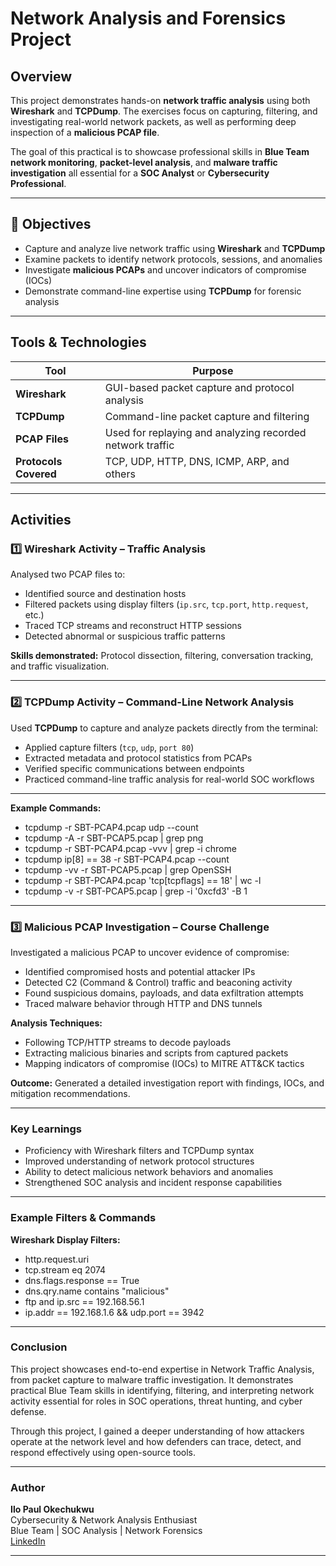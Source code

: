 # Network Analysis and Forensics Project

## Overview
This project demonstrates hands-on **network traffic analysis** using both **Wireshark** and **TCPDump**. The exercises focus on capturing, filtering, and investigating real-world network packets, as well as performing deep inspection of a **malicious PCAP file**.  

The goal of this practical is to showcase professional skills in **Blue Team network monitoring**, **packet-level analysis**, and **malware traffic investigation** all essential for a **SOC Analyst** or **Cybersecurity Professional**.

---

## 🎯 Objectives
- Capture and analyze live network traffic using **Wireshark** and **TCPDump**
- Examine packets to identify network protocols, sessions, and anomalies
- Investigate **malicious PCAPs** and uncover indicators of compromise (IOCs)
- Demonstrate command-line expertise using **TCPDump** for forensic analysis

---

## Tools & Technologies
| Tool | Purpose |
|------|----------|
| **Wireshark** | GUI-based packet capture and protocol analysis |
| **TCPDump** | Command-line packet capture and filtering |
| **PCAP Files** | Used for replaying and analyzing recorded network traffic |
| **Protocols Covered** | TCP, UDP, HTTP, DNS, ICMP, ARP, and others |

---

##  Activities

### 1️⃣ Wireshark Activity – Traffic Analysis
Analysed two PCAP files to:
- Identified source and destination hosts  
- Filtered packets using display filters (`ip.src`, `tcp.port`, `http.request`, etc.)  
- Traced TCP streams and reconstruct HTTP sessions  
- Detected abnormal or suspicious traffic patterns  

**Skills demonstrated:** Protocol dissection, filtering, conversation tracking, and traffic visualization.

---

### 2️⃣ TCPDump Activity – Command-Line Network Analysis
Used **TCPDump** to capture and analyze packets directly from the terminal:
- Applied capture filters (`tcp`, `udp`, `port 80`)  
- Extracted metadata and protocol statistics from PCAPs  
- Verified specific communications between endpoints  
- Practiced command-line traffic analysis for real-world SOC workflows  

---

**Example Commands:**
- tcpdump -r SBT-PCAP4.pcap udp --count
- tcpdump -A -r SBT-PCAP5.pcap | grep png 
- tcpdump -r SBT-PCAP4.pcap -vvv | grep -i chrome
- tcpdump ip[8] == 38 -r SBT-PCAP4.pcap --count
- tcpdump -vv -r SBT-PCAP5.pcap | grep OpenSSH 
- tcpdump -r SBT-PCAP4.pcap 'tcp[tcpflags] == 18' | wc -l
- tcpdump -v -r SBT-PCAP5.pcap | grep -i '0xcfd3' -B 1

---

### 3️⃣ Malicious PCAP Investigation – Course Challenge

Investigated a malicious PCAP to uncover evidence of compromise:

- Identified compromised hosts and potential attacker IPs  
- Detected C2 (Command & Control) traffic and beaconing activity  
- Found suspicious domains, payloads, and data exfiltration attempts  
- Traced malware behavior through HTTP and DNS tunnels  

**Analysis Techniques:**
- Following TCP/HTTP streams to decode payloads  
- Extracting malicious binaries and scripts from captured packets  
- Mapping indicators of compromise (IOCs) to MITRE ATT&CK tactics  

**Outcome:** Generated a detailed investigation report with findings, IOCs, and mitigation recommendations.

---

### Key Learnings

- Proficiency with Wireshark filters and TCPDump syntax  
- Improved understanding of network protocol structures  
- Ability to detect malicious network behaviors and anomalies  
- Strengthened SOC analysis and incident response capabilities  

---

### Example Filters & Commands

**Wireshark Display Filters:**

- http.request.uri
- tcp.stream eq 2074
- dns.flags.response == True
- dns.qry.name contains "malicious"
- ftp and ip.src == 192.168.56.1
- ip.addr == 192.168.1.6 && udp.port == 3942


---

### Conclusion

This project showcases end-to-end expertise in Network Traffic Analysis, from packet capture to malware traffic investigation.
It demonstrates practical Blue Team skills in identifying, filtering, and interpreting network activity essential for roles in SOC operations, threat hunting, and cyber defense.

Through this project, I gained a deeper understanding of how attackers operate at the network level and how defenders can trace, detect, and respond effectively using open-source tools.

---

### Author

**Ilo Paul Okechukwu**  
Cybersecurity & Network Analysis Enthusiast  
Blue Team | SOC Analysis | Network Forensics  
[LinkedIn](https://www.linkedin.com/in/paulokechukwuilo)



---
